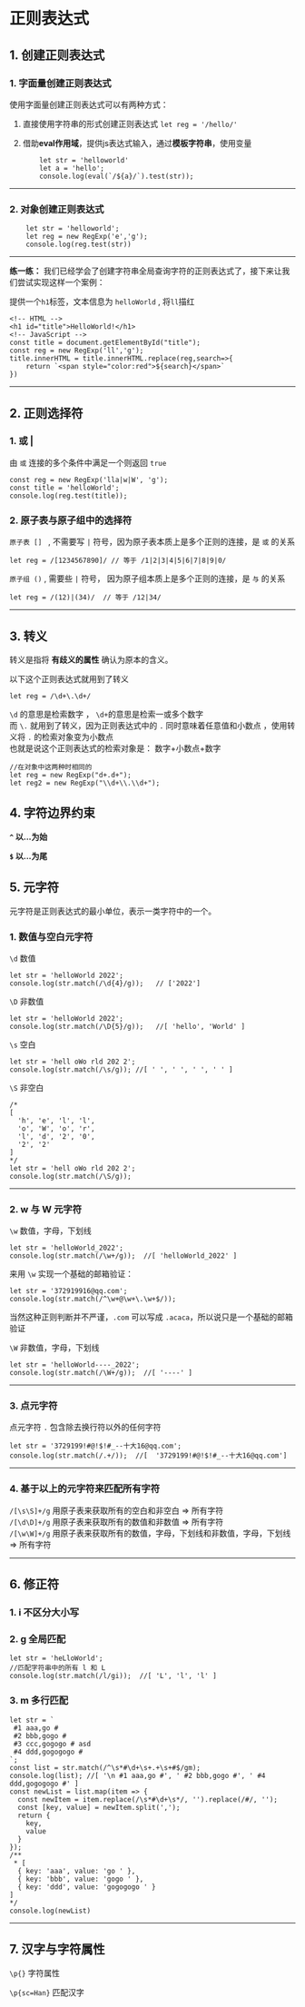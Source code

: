 # 正则表达式

## 1. 创建正则表达式

### 1. 字面量创建正则表达式

使用字面量创建正则表达式可以有两种方式：

1. 直接使用字符串的形式创建正则表达式 `let reg = '/hello/' `

2. 借助**eval作用域**，提供js表达式输入，通过**模板字符串**，使用变量

    ```
        let str = 'helloworld'
        let a = 'hello';
        console.log(eval(`/${a}/`).test(str));
    ```
---
### 2. 对象创建正则表达式

```
    let str = 'helloworld';
    let reg = new RegExp('e','g');
    console.log(reg.test(str))
```

---

**练一练：** 我们已经学会了创建字符串全局查询字符的正则表达式了，接下来让我们尝试实现这样一个案例：

提供一个`h1`标签，文本信息为 `helloWorld` , 将`ll`描红

```
<!-- HTML -->
<h1 id="title">HelloWorld!</h1>
<!-- JavaScript -->
const title = document.getElementById("title");
const reg = new RegExp('ll','g');
title.innerHTML = title.innerHTML.replace(reg,search=>{
    return `<span style="color:red">${search}</span>`
})
```
---

## 2. 正则选择符

### 1. 或 |

由 `或` 连接的多个条件中满足一个则返回 `true`

```
const reg = new RegExp('lla|w|W', 'g');
const title = 'helloWorld';
console.log(reg.test(title));
```

### 2. 原子表与原子组中的选择符

`原子表 [] ` , 不需要写 ` | ` 符号，因为原子表本质上是多个正则的连接，是 `或` 的关系

```
let reg = /[1234567890]/ // 等于 /1|2|3|4|5|6|7|8|9|0/
```

`原子组 ()` , 需要些 ` | ` 符号， 因为原子组本质上是多个正则的连接，是 `与` 的关系

 ```
 let reg = /(12)|(34)/  // 等于 /12|34/
 ```
---

## 3. 转义

转义是指将 **有歧义的属性** 确认为原本的含义。

以下这个正则表达式就用到了转义

```
let reg = /\d+\.\d+/
```

`\d` 的意思是检索数字 ， `\d+`的意思是检索一或多个数字  
而 `\.` 就用到了转义，因为正则表达式中的 `.` 同时意味着任意值和小数点 ，使用转义将 `.` 的检索对象变为小数点  
也就是说这个正则表达式的检索对象是： 数字+小数点+数字

```
//在对象中这两种时相同的
let reg = new RegExp("d+.d+");
let reg2 = new RegExp("\\d+\\.\\d+");
```

## 4. 字符边界约束

**`^` 以...为始**

**`$` 以...为尾**

## 5. 元字符

元字符是正则表达式的最小单位，表示一类字符中的一个。

### 1. 数值与空白元字符

`\d` 数值  

```
let str = 'helloWorld 2022';
console.log(str.match(/\d{4}/g));   // ['2022']
```

`\D` 非数值

```
let str = 'helloWorld 2022';
console.log(str.match(/\D{5}/g));   //[ 'hello', 'World' ]
```

`\s` 空白

```
let str = 'hell oWo rld 202 2';
console.log(str.match(/\s/g)); //[ ' ', ' ', ' ', ' ' ]
```

`\S` 非空白

```
/*
[
  'h', 'e', 'l', 'l',
  'o', 'W', 'o', 'r',
  'l', 'd', '2', '0',
  '2', '2'
]
*/
let str = 'hell oWo rld 202 2';
console.log(str.match(/\S/g));
```

---

 ### 2. w 与 W 元字符

 `\w` 数值，字母，下划线

 ```
let str = 'helloWorld_2022';
console.log(str.match(/\w+/g));  //[ 'helloWorld_2022' ]
 ```

 来用 `\w` 实现一个基础的邮箱验证：

 ```
let str = '372919916@qq.com';
console.log(str.match(/^\w+@\w+\.\w+$/));  
 ```

 当然这种正则判断并不严谨，`.com` 可以写成 `.acaca`，所以说只是一个基础的邮箱验证

 `\W` 非数值，字母，下划线

 ```
let str = 'helloWorld----_2022';
console.log(str.match(/\W+/g));  //[ '----' ]
 ```

---

### 3. 点元字符

点元字符 `.` 包含除去换行符以外的任何字符

```
let str = '3729199!#@!$!#_--十大16@qq.com';
console.log(str.match(/.+/));  //[  '3729199!#@!$!#_--十大16@qq.com']
```
---

### 4. 基于以上的元字符来匹配所有字符

`/[\s\S]+/g`  用原子表来获取所有的空白和非空白 => 所有字符  
 `/[\d\D]+/g` 用原子表来获取所有的数值和非数值 => 所有字符  
 `/[\w\W]+/g` 用原子表来获取所有的数值，字母，下划线和非数值，字母，下划线 => 所有字符  

---

## 6. 修正符

### 1. i 不区分大小写

### 2. g 全局匹配

```
let str = 'heLloWorld';
//匹配字符串中的所有 l 和 L
console.log(str.match(/l/gi));  //[ 'L', 'l', 'l' ]
```

### 3. m 多行匹配


```
let str = `
 #1 aaa,go #
 #2 bbb,gogo #
 #3 ccc,gogogo # asd
 #4 ddd,gogogogo #
`;
const list = str.match(/^\s*#\d+\s+.+\s+#$/gm);
console.log(list); //[ '\n #1 aaa,go #', ' #2 bbb,gogo #', ' #4 ddd,gogogogo #' ]
const newList = list.map(item => {
  const newItem = item.replace(/\s*#\d+\s*/, '').replace(/#/, '');
  const [key, value] = newItem.split(',');
  return {
    key,
    value
  }
});
/**
 * [
  { key: 'aaa', value: 'go ' },
  { key: 'bbb', value: 'gogo ' },
  { key: 'ddd', value: 'gogogogo ' }
]
*/
console.log(newList)
```

---

## 7. 汉字与字符属性

`\p{}` 字符属性

`\p{sc=Han}` 匹配汉字

